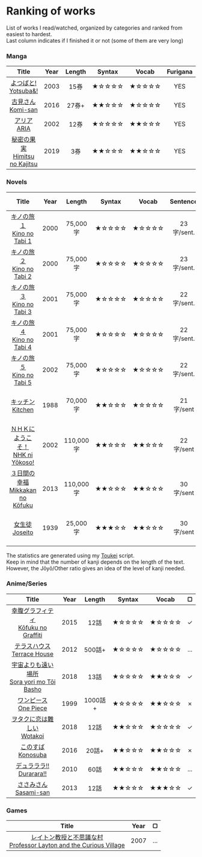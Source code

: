 # Ranking of works

List of works I read/watched, organized by categories and ranked from easiest to hardest.<br>
Last column indicates if I finished it or not (some of them are very long)

### Manga

| Title | Year | Length | Syntax | Vocab | Furigana | ▢
| :---: | :---: | :---: | :---: | :---: | :---: | :---:
| [よつばと!<br>Yotsuba&!](https://anilist.co/manga/30104/) | 2003 | 15券 | ★☆☆☆☆ | ★☆☆☆☆ | YES | ✗
| [古見さん<br>Komi-san](https://anilist.co/manga/97852/) | 2016 | 27券+ | ★★☆☆☆ | ★☆☆☆☆ | YES | ✗
| [アリア<br>ARIA](https://anilist.co/manga/30081/ARIA/) | 2002 | 12券 | ★☆☆☆☆ | ★★☆☆☆ | YES | ...
| [秘密の果実<br>Himitsu no Kajitsu](https://anilist.co/manga/116835/) | 2019 | 3券 | ★★☆☆☆ | ★★☆☆☆ | YES | ✗

### Novels

| Title | Year | Length | Syntax | Vocab | Sentence | Individual kanji|  ▢
| :---: | :---: | :---: | :---: | :---: | :---: | :---: | :---:
| [キノの旅１<br>Kino no Tabi 1](https://itazuranekoyomi1.neocities.org/library/shousetu/volume/satu001990/satu001990.html) | 2000 | 75,000字 | ★☆☆☆☆ | ★☆☆☆☆ | 23字/sent. | Jōyō : 1209字<br>Other : 134字| ✓
| [キノの旅２<br>Kino no Tabi 2](https://itazuranekoyomi1.neocities.org/library/shousetu/volume/satu001991/satu001991.html) | 2000 | 75,000字 | ★☆☆☆☆ | ★☆☆☆☆ | 23字/sent. | Jōyō : 1288字<br>Other : 142字 | ✓
| [キノの旅３<br>Kino no Tabi 3](https://itazuranekoyomi1.neocities.org/library/shousetu/volume/satu001992/satu001992.html) | 2001 | 75,000字 | ★☆☆☆☆ | ★☆☆☆☆ | 22字/sent. | Jōyō : 1227字<br>Other : 145字 | ✓
| [キノの旅４<br>Kino no Tabi 4](https://itazuranekoyomi1.neocities.org/library/shousetu/volume/satu001993/satu001993.html) | 2001 | 75,000字 | ★☆☆☆☆ | ★☆☆☆☆ | 22字/sent. | Jōyō : 1225字<br>Other : 132字 | ✓
| [キノの旅５<br>Kino no Tabi 5](https://itazuranekoyomi1.neocities.org/library/shousetu/volume/satu001994/satu001994.html) | 2002 | 75,000字 | ★☆☆☆☆ | ★☆☆☆☆ | 22字/sent. | Jōyō : 1246字<br>Other : 140字 | ✓
| [キッチン<br>Kitchen](https://yonde.itazuraneko.org/novelhtml/23917.html) | 1988 | 70,000字 | ★★☆☆☆ | ★☆☆☆☆ | 21字/sent | Jōyō : 1047字<br>Other : 28字 | ...
| [ＮＨＫにようこそ！<br>NHK ni Yōkoso!](https://itazuranekoyomi1.neocities.org/library/shousetu/volume/satu000526/satu000526.html) | 2002 | 110,000字 | ★★☆☆☆ | ★★☆☆☆ | 22字/sent | Jōyō : 1418字<br>Other : 238字 | ✗
| [３日間の幸福<br>Mikkakan no Kōfuku](https://itazuranekoyomi1.neocities.org/library/shousetu/volume/satu003446/satu003446.html) | 2013 | 110,000字 | ★★☆☆☆ | ★★☆☆☆ | 30字/sent | Jōyō : 1315字<br>Other : 223字 | ✓
| [女生徒<br>Joseito](https://www.aozora.gr.jp/cards/000035/files/275_13903.html) | 1939 | 25,000字 | ★★★☆☆ | ★★☆☆☆ | 30字/sent | Jōyō : 916字<br>Other : 128字 | ✓

The statistics are generated using my [Toukei](https://github.com/IgrecL/Toukei) script.<br>
Keep in mind that the number of kanji depends on the length of the text. However, the Jōyō/Other ratio gives an idea of the level of kanji needed.

### Anime/Series

| Title | Year | Length | Syntax | Vocab | ▢
| :---: | :---: | :---: | :---: | :---: | :---:
| [幸腹グラフィティ<br>Kōfuku no Graffiti](https://anilist.co/anime/20744/) | 2015 | 12話 | ★☆☆☆☆ | ★☆☆☆☆ | ✓
| [テラスハウス<br>Terrace House](https://en.wikipedia.org/wiki/Terrace_House) | 2012 | 500話+ | ★☆☆☆☆ | ★☆☆☆☆ | ...
| [宇宙よりも遠い場所<br>Sora yori mo Tōi Basho](https://anilist.co/anime/99426/) | 2018 | 13話 | ★☆☆☆☆ | ★★☆☆☆ | ✓
| [ワンピース<br>One Piece](https://anilist.co/anime/21/ONE-PIECE/) | 1999 | 1000話+ | ★☆☆☆☆ | ★★☆☆☆ | ✗
| [ヲタクに恋は難しい<br>Wotakoi](https://anilist.co/anime/99578/) | 2018 | 12話 | ★★☆☆☆ | ★☆☆☆☆ | ✓
| [このすば<br>Konosuba](https://anilist.co/anime/21202/) | 2016 | 20話+ | ★★☆☆☆ | ★★☆☆☆ | ✗
| [デュラララ!!<br>Durarara!!](https://anilist.co/anime/6746/) | 2010 | 60話 | ★★☆☆☆ | ★★☆☆☆ | ...
| [ささみさん<br>Sasami-san](https://anilist.co/anime/14515/) | 2013 | 12話 | ★★☆☆☆ | ★★★☆☆ | ✓

### Games

| Title | Year | ▢
| :---: | :---: | :---:
| [レイトン教授と不思議な村<br>Professor Layton and the Curious Village](https://ja.wikipedia.org/wiki/%E3%83%AC%E3%82%A4%E3%83%88%E3%83%B3%E6%95%99%E6%8E%88%E3%81%A8%E4%B8%8D%E6%80%9D%E8%AD%B0%E3%81%AA%E7%94%BA) | 2007 | ...

